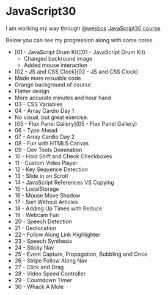 # JavaScript30

I am working my way through [@wesbos](https://github.com/wesbos) [JavaScript30 course](https://javascript30.com/). 

Below you can see my progression along with some notes.

* [01 - JavaScript Drum Kit](01 - JavaScript Drum Kit)
  * Changed backround image
  * Added mouse interaction
*  [02 - JS and CSS Clock](02 - JS and CSS Clock)
  * Made more resuable code 
  * Orange background of course 
  * Flatter design
  * More accurate minutes and hour hand
*  03 - CSS Variables
*  04 - Array Cardio Day 1
  * No visual, but great exercise.
*  [05 - Flex Panel Gallery](05 - Flex Panel Gallery)
*  06 - Type Ahead
*  07 - Array Cardio Day 2
*  08 - Fun with HTML5 Canvas
*  09 - Dev Tools Domination
*  10 - Hold Shift and Check Checkboxes
*  11 - Custom Video Player
*  12 - Key Sequence Detection
*  13 - Slide in on Scroll
*  14 - JavaScript References VS Copying
*  15 - LocalStorage
*  16 - Mouse Move Shadow
*  17 - Sort Without Articles
*  18 - Adding Up Times with Reduce
*  19 - Webcam Fun
*  20 - Speech Detection
*  21 - Geolocation
*  22 - Follow Along Link Highlighter
*  23 - Speech Synthesis
*  24 - Sticky Nav
*  25 - Event Capture, Propagation, Bubbling and Once
*  26 - Stripe Follow Along Nav
*  27 - Click and Drag
*  28 - Video Speed Controller
*  29 - Countdown Timer
*  30 - Whack A Mole